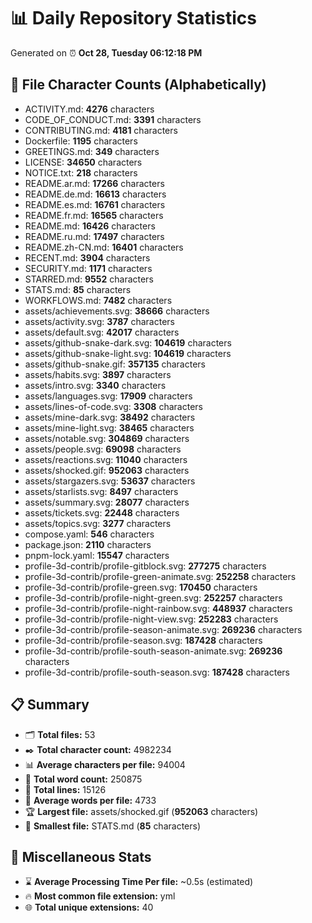 # 📊 Daily Repository Statistics
Generated on ⏰ **Oct 28, Tuesday 06:12:18 PM**

## 📂 File Character Counts (Alphabetically)
- ACTIVITY.md: **4276** characters
- CODE_OF_CONDUCT.md: **3391** characters
- CONTRIBUTING.md: **4181** characters
- Dockerfile: **1195** characters
- GREETINGS.md: **349** characters
- LICENSE: **34650** characters
- NOTICE.txt: **218** characters
- README.ar.md: **17266** characters
- README.de.md: **16613** characters
- README.es.md: **16761** characters
- README.fr.md: **16565** characters
- README.md: **16426** characters
- README.ru.md: **17497** characters
- README.zh-CN.md: **16401** characters
- RECENT.md: **3904** characters
- SECURITY.md: **1171** characters
- STARRED.md: **9552** characters
- STATS.md: **85** characters
- WORKFLOWS.md: **7482** characters
- assets/achievements.svg: **38666** characters
- assets/activity.svg: **3787** characters
- assets/default.svg: **42017** characters
- assets/github-snake-dark.svg: **104619** characters
- assets/github-snake-light.svg: **104619** characters
- assets/github-snake.gif: **357135** characters
- assets/habits.svg: **3897** characters
- assets/intro.svg: **3340** characters
- assets/languages.svg: **17909** characters
- assets/lines-of-code.svg: **3308** characters
- assets/mine-dark.svg: **38492** characters
- assets/mine-light.svg: **38465** characters
- assets/notable.svg: **304869** characters
- assets/people.svg: **69098** characters
- assets/reactions.svg: **11040** characters
- assets/shocked.gif: **952063** characters
- assets/stargazers.svg: **53637** characters
- assets/starlists.svg: **8497** characters
- assets/summary.svg: **28077** characters
- assets/tickets.svg: **22448** characters
- assets/topics.svg: **3277** characters
- compose.yaml: **546** characters
- package.json: **2110** characters
- pnpm-lock.yaml: **15547** characters
- profile-3d-contrib/profile-gitblock.svg: **277275** characters
- profile-3d-contrib/profile-green-animate.svg: **252258** characters
- profile-3d-contrib/profile-green.svg: **170450** characters
- profile-3d-contrib/profile-night-green.svg: **252257** characters
- profile-3d-contrib/profile-night-rainbow.svg: **448937** characters
- profile-3d-contrib/profile-night-view.svg: **252283** characters
- profile-3d-contrib/profile-season-animate.svg: **269236** characters
- profile-3d-contrib/profile-season.svg: **187428** characters
- profile-3d-contrib/profile-south-season-animate.svg: **269236** characters
- profile-3d-contrib/profile-south-season.svg: **187428** characters

## 📋 Summary
- 🗂️ **Total files:** 53
- ✒️ **Total character count:** 4982234
- 📊 **Average characters per file:** 94004
- 📝 **Total word count:** 250875
- 🧾 **Total lines:** 15126
- 📐 **Average words per file:** 4733
- 🏆 **Largest file:** assets/shocked.gif (**952063** characters)
- 🥉 **Smallest file:** STATS.md (**85** characters)

## 🌟 Miscellaneous Stats
- ⌛ **Average Processing Time Per file:** ~0.5s (estimated)
- 🔥 **Most common file extension:** yml
- 🌐 **Total unique extensions:** 40
